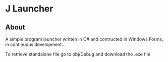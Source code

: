 # J Launcher
## About
A simple program launcher written in C# and contructed in Windows Forms, in continuous development...

To retrieve standalone file go to obj/Debug and download the .exe file
